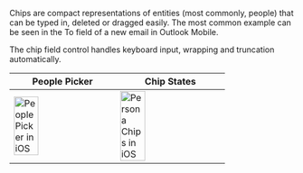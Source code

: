 Chips are compact representations of entities (most commonly, people) that can be typed in, deleted or dragged easily. The most common example can be seen in the To field of a new email in Outlook Mobile.

The chip field control handles keyboard input, wrapping and truncation automatically.

|People Picker |Chip States |
|---|---|
|<img src="https://static2.sharepointonline.com/files/fabric/fabric-website/images/controls/ios/persona/badgeexamples.png" alt="People Picker in iOS" style="width: 50%;" /> |<img src="https://static2.sharepointonline.com/files/fabric/fabric-website/images/controls/ios/persona/badgevariants.png" alt="Persona Chips in iOS" style="width: 50%;" /> |
